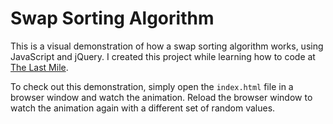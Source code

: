 # Swap Sorting Algorithm

This is a visual demonstration of how a swap sorting algorithm works, using JavaScript and jQuery. I created this project while learning how to code at [The Last Mile](https://thelastmile.org/).
  
To check out this demonstration, simply open the `index.html` file in a browser window and watch the animation. Reload the browser window to watch the animation again with a different set of random values.